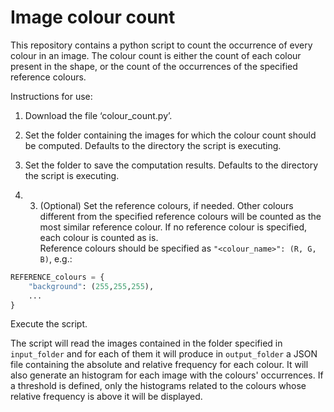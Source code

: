 # Image colour count

This repository contains a python script to count the occurrence of every colour in an image. The colour count is either the count of each colour present in the shape, or the count of the occurrences of the specified reference colours. 

Instructions for use:

1. Download the file ‘colour_count.py’.

2. Set the folder containing the images for which the colour count should be computed. Defaults to the directory the script is executing.

3. Set the folder to save the computation results. Defaults to the directory the script is executing. 

4. 3. (Optional) Set the reference colours, if needed. Other colours different from the specified reference colours will be counted as the most similar reference colour. If no reference colour is specified, each colour is counted as is.  
Reference colours should be specified as `"<colour_name>": (R, G, B)`, e.g.:
```python
REFERENCE_colours = {
    "background": (255,255,255),
    ...
}
```

Execute the script.

The script will read the images contained in the folder specified in `input_folder` and for each of them it will produce in `output_folder` a JSON file containing the absolute and relative frequency for each colour. It will also generate an histogram for each image with the colours' occurrences. If a threshold is defined, only the histograms related to the colours whose relative frequency is above it will be displayed.
